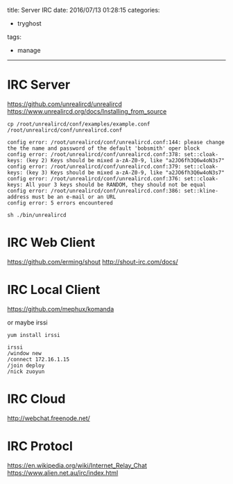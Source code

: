 title: Server IRC
date: 2016/07/13 01:28:15
categories:
 - tryghost

tags:
 - manage 



---

# IRC Server

https://github.com/unrealircd/unrealircd
https://www.unrealircd.org/docs/Installing_from_source

```language-bash
cp /root/unrealircd/conf/examples/example.conf /root/unrealircd/conf/unrealircd.conf

config error: /root/unrealircd/conf/unrealircd.conf:144: please change the the name and password of the default 'bobsmith' oper block
config error: /root/unrealircd/conf/unrealircd.conf:378: set::cloak-keys: (key 2) Keys should be mixed a-zA-Z0-9, like "a2JO6fh3Q6w4oN3s7"
config error: /root/unrealircd/conf/unrealircd.conf:379: set::cloak-keys: (key 3) Keys should be mixed a-zA-Z0-9, like "a2JO6fh3Q6w4oN3s7"
config error: /root/unrealircd/conf/unrealircd.conf:376: set::cloak-keys: All your 3 keys should be RANDOM, they should not be equal
config error: /root/unrealircd/conf/unrealircd.conf:386: set::kline-address must be an e-mail or an URL
config error: 5 errors encountered

sh ./bin/unrealircd 
```

# IRC Web Client

https://github.com/erming/shout
http://shout-irc.com/docs/

# IRC Local Client
https://github.com/mephux/komanda

or maybe irssi
```language-bash
yum install irssi

irssi
/window new 
/connect 172.16.1.15
/join deploy
/nick zuoyun
```

# IRC Cloud 
http://webchat.freenode.net/

# IRC Protocl
https://en.wikipedia.org/wiki/Internet_Relay_Chat
https://www.alien.net.au/irc/index.html



